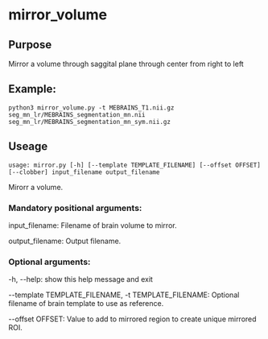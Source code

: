 # mirror_volume

## Purpose

Mirror a volume through saggital plane through center from right to left

## Example:

`python3 mirror_volume.py -t MEBRAINS_T1.nii.gz  seg_mn_lr/MEBRAINS_segmentation_mn.nii seg_mn_lr/MEBRAINS_segmentation_mn_sym.nii.gz`

## Useage

`usage: mirror.py [-h] [--template TEMPLATE_FILENAME] [--offset OFFSET] [--clobber] input_filename output_filename`

Mirorr a volume.

### Mandatory positional arguments:

  input_filename:  Filename of brain volume to mirror.
  
  output_filename:  Output filename.
  

### Optional arguments:

  -h, --help:            show this help message and exit
  
  --template TEMPLATE_FILENAME, -t TEMPLATE_FILENAME:  Optional filename of brain template to use as reference.
                        
  --offset OFFSET:       Value to add to mirrored region to create unique mirrored ROI.
  
